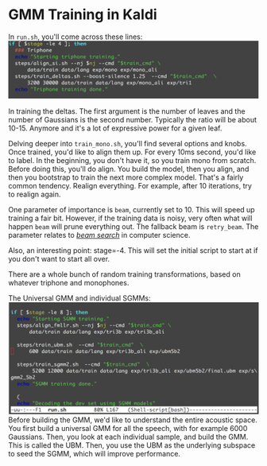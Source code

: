 # GMM Training in Kaldi

In `run.sh`, you'll come across these lines:
![GMM-training.txt](images/gmm-training.png)

In training the deltas. The first argument is the number of leaves and the number of Gaussians is the second number. Typically the ratio will be about 10-15. Anymore and it's a lot of expressive power for a given leaf.

Delving deeper into `train_mono.sh`, you'll find several options and knobs. Once trained, you'd like to align them up. For every 10ms second, you'd like to label. In the beginning, you don't have it, so you train mono from scratch. Before doing this, you'll do align. You build the model, then you align, and then you bootstrap to train the next more complex model. That's a fairly common tendency. Realign everything. For example, after 10 iterations, try to realign again.

One parameter of importance is `beam`, currently set to 10. This will speed up training a fair bit. However, if the training data is noisy, very often what will happen `beam` will prune everything out. The fallback beam is `retry_beam`. The parameter relates to [*beam search*](https://en.wikipedia.org/wiki/Beam_search) in computer science.

Also, an interesting point: stage=-4. This will set the initial script to start at if you don't want to start all over.

There are a whole bunch of random training transformations, based on whatever triphone and monophones.

The Universal GMM and individual SGMMs:
![The UBM (GMM5)](images/ubm.png)
Before building the GMM, we'd like to understand the entire acoustic space. You first build a universal GMM for all the speech, with for example 6000 Gaussians. Then, you look at each individual sample, and build the GMM. This is called the UBM. Then, you use the UBM as the underlying subspace to seed the SGMM, which will improve performance.
